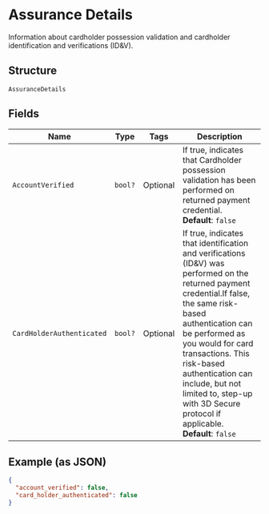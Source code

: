 
# Assurance Details

Information about cardholder possession validation and cardholder identification and verifications (ID&V).

## Structure

`AssuranceDetails`

## Fields

| Name | Type | Tags | Description |
|  --- | --- | --- | --- |
| `AccountVerified` | `bool?` | Optional | If true, indicates that Cardholder possession validation has been performed on returned payment credential.<br>**Default**: `false` |
| `CardHolderAuthenticated` | `bool?` | Optional | If true, indicates that identification and verifications (ID&V) was performed on the returned payment credential.If false, the same risk-based authentication can be performed as you would for card transactions. This risk-based authentication can include, but not limited to, step-up with 3D Secure protocol if applicable.<br>**Default**: `false` |

## Example (as JSON)

```json
{
  "account_verified": false,
  "card_holder_authenticated": false
}
```

